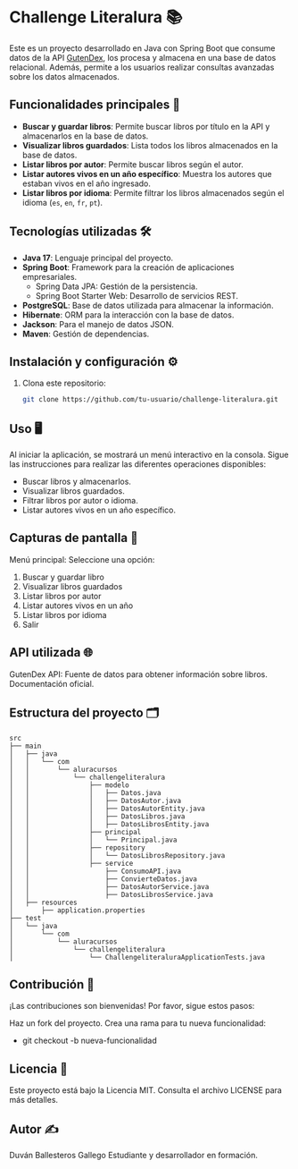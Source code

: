 # Challenge Literalura 📚

Este es un proyecto desarrollado en Java con Spring Boot que consume datos de la API [GutenDex](https://gutendex.com/), los procesa y almacena en una base de datos relacional. Además, permite a los usuarios realizar consultas avanzadas sobre los datos almacenados.

## Funcionalidades principales 🚀

- **Buscar y guardar libros**: Permite buscar libros por título en la API y almacenarlos en la base de datos.
- **Visualizar libros guardados**: Lista todos los libros almacenados en la base de datos.
- **Listar libros por autor**: Permite buscar libros según el autor.
- **Listar autores vivos en un año específico**: Muestra los autores que estaban vivos en el año ingresado.
- **Listar libros por idioma**: Permite filtrar los libros almacenados según el idioma (`es`, `en`, `fr`, `pt`).

## Tecnologías utilizadas 🛠️

- **Java 17**: Lenguaje principal del proyecto.
- **Spring Boot**: Framework para la creación de aplicaciones empresariales.
  - Spring Data JPA: Gestión de la persistencia.
  - Spring Boot Starter Web: Desarrollo de servicios REST.
- **PostgreSQL**: Base de datos utilizada para almacenar la información.
- **Hibernate**: ORM para la interacción con la base de datos.
- **Jackson**: Para el manejo de datos JSON.
- **Maven**: Gestión de dependencias.

## Instalación y configuración ⚙️

1. Clona este repositorio:
   ```bash
   git clone https://github.com/tu-usuario/challenge-literalura.git
## Uso 🖥️
Al iniciar la aplicación, se mostrará un menú interactivo en la consola.
Sigue las instrucciones para realizar las diferentes operaciones disponibles:
- Buscar libros y almacenarlos.
- Visualizar libros guardados.
- Filtrar libros por autor o idioma.
- Listar autores vivos en un año específico.
## Capturas de pantalla 📸
Menú principal:
Seleccione una opción:
1. Buscar y guardar libro
2. Visualizar libros guardados
3. Listar libros por autor
4. Listar autores vivos en un año
5. Listar libros por idioma
6. Salir

## API utilizada 🌐
GutenDex API: Fuente de datos para obtener información sobre libros. Documentación oficial.
## Estructura del proyecto 🗂️

```plaintext
src
├── main
│   ├── java
│   │   └── com
│   │       └── aluracursos
│   │           └── challengeliteralura
│   │               ├── modelo
│   │               │   ├── Datos.java
│   │               │   ├── DatosAutor.java
│   │               │   ├── DatosAutorEntity.java
│   │               │   ├── DatosLibros.java
│   │               │   ├── DatosLibrosEntity.java
│   │               ├── principal
│   │               │   └── Principal.java
│   │               ├── repository
│   │               │   └── DatosLibrosRepository.java
│   │               ├── service
│   │                   ├── ConsumoAPI.java
│   │                   ├── ConvierteDatos.java
│   │                   ├── DatosAutorService.java
│   │                   ├── DatosLibrosService.java
│   ├── resources
│       ├── application.properties
├── test
│   └── java
│       └── com
│           └── aluracursos
│               └── challengeliteralura
│                   └── ChallengeliteraluraApplicationTests.java
```
## Contribución 🤝
¡Las contribuciones son bienvenidas! Por favor, sigue estos pasos:

Haz un fork del proyecto.
Crea una rama para tu nueva funcionalidad:
- git checkout -b nueva-funcionalidad
## Licencia 📄
Este proyecto está bajo la Licencia MIT. Consulta el archivo LICENSE para más detalles.

## Autor ✍️
Duván Ballesteros Gallego
Estudiante y desarrollador en formación.
